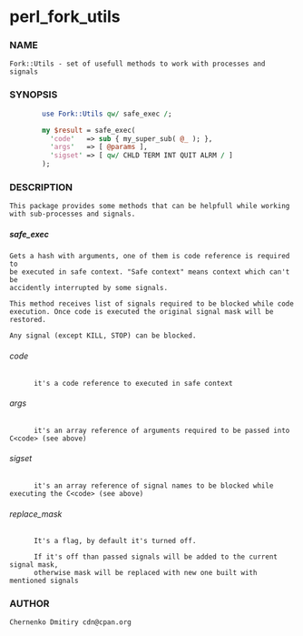 # perl_fork_utils

### NAME

    Fork::Utils - set of usefull methods to work with processes and signals

### SYNOPSIS
```perl
        use Fork::Utils qw/ safe_exec /;

        my $result = safe_exec(
          'code'   => sub { my_super_sub( @_ ); },
          'args'   => [ @params ],
          'sigset' => [ qw/ CHLD TERM INT QUIT ALRM / ]
        );
```

### DESCRIPTION

    This package provides some methods that can be helpfull while working
    with sub-processes and signals.

##### safe_exec
    Gets a hash with arguments, one of them is code reference is required to
    be executed in safe context. "Safe context" means context which can't be
    accidently interrupted by some signals.

    This method receives list of signals required to be blocked while code
    execution. Once code is executed the original signal mask will be
    restored.

    Any signal (except KILL, STOP) can be blocked.

###### code

          it's a code reference to executed in safe context

###### args

          it's an array reference of arguments required to be passed into C<code> (see above)

###### sigset

          it's an array reference of signal names to be blocked while executing the C<code> (see above)

###### replace_mask

          It's a flag, by default it's turned off.
  
          If it's off than passed signals will be added to the current signal mask,
          otherwise mask will be replaced with new one built with mentioned signals

### AUTHOR
    Chernenko Dmitiry cdn@cpan.org
